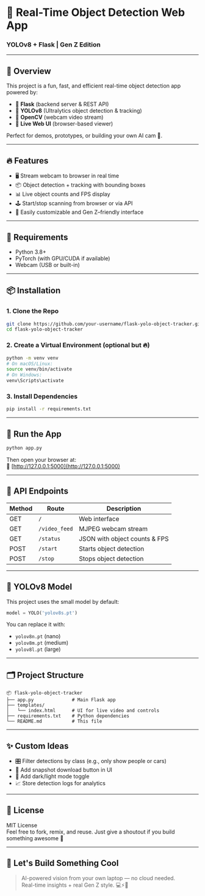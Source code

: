 # 📸 Real-Time Object Detection Web App  
### YOLOv8 + Flask | Gen Z Edition

---

## 🧠 Overview

This project is a fun, fast, and efficient real-time object detection app powered by:

- 🧪 **Flask** (backend server & REST API)
- 🧠 **YOLOv8** (Ultralytics object detection & tracking)
- 🎥 **OpenCV** (webcam video stream)
- 🚀 **Live Web UI** (browser-based viewer)

Perfect for demos, prototypes, or building your own AI cam 🧃.

---

## 🔥 Features

- 🖥️ Stream webcam to browser in real time
- 📦 Object detection + tracking with bounding boxes
- 📊 Live object counts and FPS display
- 🕹️ Start/stop scanning from browser or via API
- 👾 Easily customizable and Gen Z–friendly interface

---

## 🧰 Requirements

- Python 3.8+
- PyTorch (with GPU/CUDA if available)
- Webcam (USB or built-in)

---

## 📦 Installation

### 1. Clone the Repo
```bash
git clone https://github.com/your-username/flask-yolo-object-tracker.git
cd flask-yolo-object-tracker
```

### 2. Create a Virtual Environment (optional but 🔥)
```bash
python -m venv venv
# On macOS/Linux:
source venv/bin/activate
# On Windows:
venv\Scripts\activate
```

### 3. Install Dependencies
```bash
pip install -r requirements.txt
```

---

## 🚀 Run the App

```bash
python app.py
```

Then open your browser at:  
📍 [http://127.0.0.1:5000](http://127.0.0.1:5000)

---

## 🔌 API Endpoints

| Method | Route         | Description                        |
|--------|---------------|------------------------------------|
| GET    | `/`           | Web interface                      |
| GET    | `/video_feed` | MJPEG webcam stream                |
| GET    | `/status`     | JSON with object counts & FPS      |
| POST   | `/start`      | Starts object detection            |
| POST   | `/stop`       | Stops object detection             |

---

## 🎯 YOLOv8 Model

This project uses the small model by default:
```python
model = YOLO('yolov8s.pt')
```

You can replace it with:
- `yolov8n.pt` (nano)
- `yolov8m.pt` (medium)
- `yolov8l.pt` (large)

---

## 🗂️ Project Structure

```
📦 flask-yolo-object-tracker
├── app.py              # Main Flask app
├── templates/
│   └── index.html      # UI for live video and controls
├── requirements.txt    # Python dependencies
└── README.md           # This file
```

---

## ✨ Custom Ideas

- 🎛 Filter detections by class (e.g., only show people or cars)
- 💾 Add snapshot download button in UI
- 🌙 Add dark/light mode toggle
- 📈 Store detection logs for analytics

---

## 📃 License

MIT License  
Feel free to fork, remix, and reuse. Just give a shoutout if you build something awesome 🚀

---

## 🏁 Let's Build Something Cool

> AI-powered vision from your own laptop — no cloud needed.  
> Real-time insights + real Gen Z style. 💻⚡🧃
